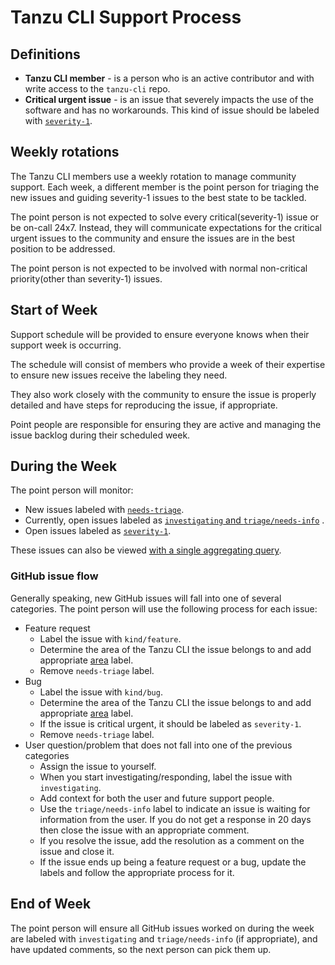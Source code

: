 # Tanzu CLI Support Process

## Definitions

* **Tanzu CLI member** - is a person who is an active contributor and with
  write access to the `tanzu-cli` repo.
* **Critical urgent issue** - is an issue that severely impacts the use of the
  software and has no workarounds. This kind of issue should be labeled with
  [`severity-1`](https://github.com/vmware-tanzu/tanzu-cli/labels/severity-1).

## Weekly rotations

The Tanzu CLI members use a weekly rotation to manage community support.
Each week, a different member is the point person for triaging the new issues
and guiding severity-1 issues to the best state to be tackled.

The point person is not expected to solve every critical(severity-1) issue or
be on-call 24x7. Instead, they will communicate expectations for the critical
urgent issues to the community and ensure the issues are in the best position
to be addressed.

The point person is not expected to be involved with normal non-critical
priority(other than severity-1) issues.

## Start of Week

Support schedule will be provided to ensure everyone knows when their support
week is occurring.

The schedule will consist of members who provide a week of their expertise to
ensure new issues receive the labeling they need.

They also work closely with the community to ensure the issue is properly
detailed and have steps for reproducing the issue, if appropriate.

Point people are responsible for ensuring they are active and managing the
issue backlog during their scheduled week.

## During the Week

The point person will monitor:

* New issues labeled with [`needs-triage`](https://github.com/vmware-tanzu/tanzu-cli/labels/needs-triage).
* Currently, open issues labeled as [`investigating` and `triage/needs-info`](https://github.com/vmware-tanzu/tanzu-cli/issues?q=label%3Atriage%2Fneeds-info%2Cinvestigating+is%3Aopen)
.
* Open issues labeled as [`severity-1`](https://github.com/vmware-tanzu/tanzu-cli/labels/severity-1).

These issues can also be viewed [with a single aggregating query](https://github.com/vmware-tanzu/tanzu-cli/issues?q=label%3Atriage%2Fneeds-info%2Cinvestigating%2Cseverity-1%2Cneeds-triage+is%3Aopen).

### GitHub issue flow

Generally speaking, new GitHub issues will fall into one of several categories.
The point person will use the following process for each issue:

* Feature request
  * Label the issue with `kind/feature`.
  * Determine the area of the Tanzu CLI the issue belongs to and add appropriate
    [area](https://github.com/vmware-tanzu/tanzu-cli/labels?q=area) label.
  * Remove `needs-triage` label.
* Bug
  * Label the issue with `kind/bug`.
  * Determine the area of the Tanzu CLI the issue belongs to and add appropriate
    [area](https://github.com/vmware-tanzu/tanzu-cli/labels?q=area) label.
  * If the issue is critical urgent, it should be labeled as `severity-1`.
  * Remove `needs-triage` label.
* User question/problem that does not fall into one of the previous categories
  * Assign the issue to yourself.
  * When you start investigating/responding, label the issue with `investigating`.
  * Add context for both the user and future support people.
  * Use the `triage/needs-info` label to indicate an issue is waiting for
  information from the user. If you do not get a response in 20 days then close
  the issue with an appropriate comment.
  * If you resolve the issue, add the resolution as a comment on the issue and
  close it.
  * If the issue ends up being a feature request or a bug, update the labels
  and follow the appropriate process for it.

## End of Week

The point person will ensure all GitHub issues worked on during the week are
labeled with `investigating` and `triage/needs-info` (if appropriate), and have
updated comments, so the next person can pick them up.
